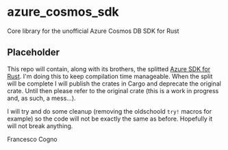 # azure_cosmos_sdk
Core library for the unofficial Azure Cosmos DB SDK for Rust

## Placeholder

This repo will contain, along with its brothers, the splitted [Azure SDK for Rust](https://github.com/MindFlavor/AzureSDKForRust). I'm doing this to keep compilation time manageable. 
When the split will be complete I will publish the crates in Cargo and deprecate the original crate. Until then please refer to the original crate (this is a work in progress and, as such, a mess...).

I will try and do some cleanup (removing the oldschoold `try!` macros for example) so the code will not be exactly the same as before. Hopefully it will not break anything.

Francesco Cogno

